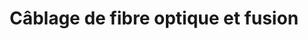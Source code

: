 ---
title: Câblage de fibre optique et fusion
titre: Câblage de fibre optique et fusion
identifiant: fibre
image: /img/misc/drop3.jpg
---